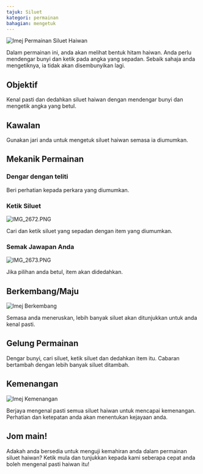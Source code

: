 ```yaml
---
tajuk: Siluet
kategori: permainan
bahagian: mengetuk
---
```

![Imej Permainan Siluet Haiwan](https://help.Studycat.com/hc/article_attachments/34915780007577)


Dalam permainan ini, anda akan melihat bentuk hitam haiwan. Anda perlu mendengar bunyi dan ketik pada angka yang sepadan. Sebaik sahaja anda mengetiknya, ia tidak akan disembunyikan lagi.


## Objektif


Kenal pasti dan dedahkan siluet haiwan dengan mendengar bunyi dan mengetik angka yang betul.


## Kawalan


Gunakan jari anda untuk mengetuk siluet haiwan semasa ia diumumkan.


## Mekanik Permainan


### Dengar dengan teliti


Beri perhatian kepada perkara yang diumumkan.


### Ketik Siluet


![IMG_2672.PNG](https://help.Studycat.com/hc/article_attachments/34785088097433)


Cari dan ketik siluet yang sepadan dengan item yang diumumkan.


### Semak Jawapan Anda


![IMG_2673.PNG](https://help.Studycat.com/hc/article_attachments/34785088100761)


Jika pilihan anda betul, item akan didedahkan.


## Berkembang/Maju


![Imej Berkembang](https://help.Studycat.com/hc/article_attachments/34915749569049)


Semasa anda meneruskan, lebih banyak siluet akan ditunjukkan untuk anda kenal pasti.


## Gelung Permainan


Dengar bunyi, cari siluet, ketik siluet dan dedahkan item itu. Cabaran bertambah dengan lebih banyak siluet ditambah.


## Kemenangan


![Imej Kemenangan](https://help.Studycat.com/hc/article_attachments/34915749571993)


Berjaya mengenal pasti semua siluet haiwan untuk mencapai kemenangan. Perhatian dan ketepatan anda akan menentukan kejayaan anda.


## Jom main!


Adakah anda bersedia untuk menguji kemahiran anda dalam permainan siluet haiwan? Ketik mula dan tunjukkan kepada kami seberapa cepat anda boleh mengenal pasti haiwan itu!